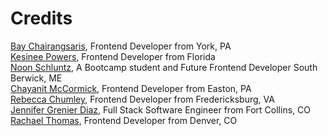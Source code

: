 # Credits

[Bay Chairangsaris](https://github.com/BayLadyCoder), Frontend Developer from York, PA   
[Kesinee Powers](https://github.com/KesineeP), Frontend Developer from Florida   
[Noon Schluntz](https://github.com/Nuanjan), A Bootcamp student and Future Frontend Developer South Berwick, ME   
[Chayanit McCormick](https://github.com/chay-chay), Frontend Developer from Easton, PA   
[Rebecca Chumley](https://github.com/rebeccachumley), Frontend Developer from Fredericksburg, VA   
[Jennifer Grenier Diaz](https://github.com/JAGrenier), Full Stack Software Engineer from Fort Collins, CO   
[Rachael Thomas](https://github.com/rachael-t), Frontend Developer from Denver, CO   
